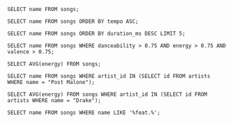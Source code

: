 `SELECT name FROM songs;`

`SELECT name FROM songs ORDER BY tempo ASC;`

`SELECT name FROM songs ORDER BY duration_ms DESC LIMIT 5;`

`SELECT name FROM songs WHERE danceability > 0.75 AND energy > 0.75 AND valence > 0.75;`

`SELECT AVG(energy) FROM songs;`

`SELECT name FROM songs WHERE artist_id IN (SELECT id FROM artists WHERE name = "Post Malone");`

`SELECT AVG(energy) FROM songs WHERE artist_id IN (SELECT id FROM artists WHERE name = "Drake");`

`SELECT name FROM songs WHERE name LIKE '%feat.%';`
